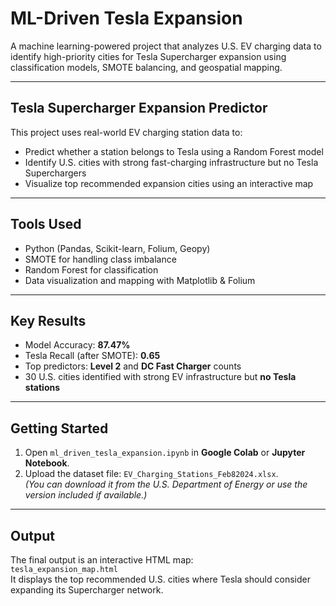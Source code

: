 # ML-Driven Tesla Expansion

A machine learning-powered project that analyzes U.S. EV charging data to identify high-priority cities for Tesla Supercharger expansion using classification models, SMOTE balancing, and geospatial mapping.

---

## Tesla Supercharger Expansion Predictor 

This project uses real-world EV charging station data to:
- Predict whether a station belongs to Tesla using a Random Forest model
- Identify U.S. cities with strong fast-charging infrastructure but no Tesla Superchargers
- Visualize top recommended expansion cities using an interactive map

---

## Tools Used
- Python (Pandas, Scikit-learn, Folium, Geopy)
- SMOTE for handling class imbalance
- Random Forest for classification
- Data visualization and mapping with Matplotlib & Folium

---

## Key Results
- Model Accuracy: **87.47%**
- Tesla Recall (after SMOTE): **0.65**
- Top predictors: **Level 2** and **DC Fast Charger** counts
- 30 U.S. cities identified with strong EV infrastructure but **no Tesla stations**

---

## Getting Started
1. Open `ml_driven_tesla_expansion.ipynb` in **Google Colab** or **Jupyter Notebook**.
2. Upload the dataset file: `EV_Charging_Stations_Feb82024.xlsx`.  
   *(You can download it from the U.S. Department of Energy or use the version included if available.)*

---

## Output
The final output is an interactive HTML map:  
`tesla_expansion_map.html`  
It displays the top recommended U.S. cities where Tesla should consider expanding its Supercharger network.
